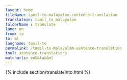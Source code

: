 ```yaml
---
layout: home
fileName: tamil-to-malayalam-sentence-translation
translatein: tamil_to_malayalam
folderName : translate
lang: en
from: ta
to: ml
langname: tamil-to
permalink: /tamil-to-malayalam-sentence-translation
tool: sentence-translations
matchurls: en&&ta&&ml
---
```

{% include section/translateinto.html %}
